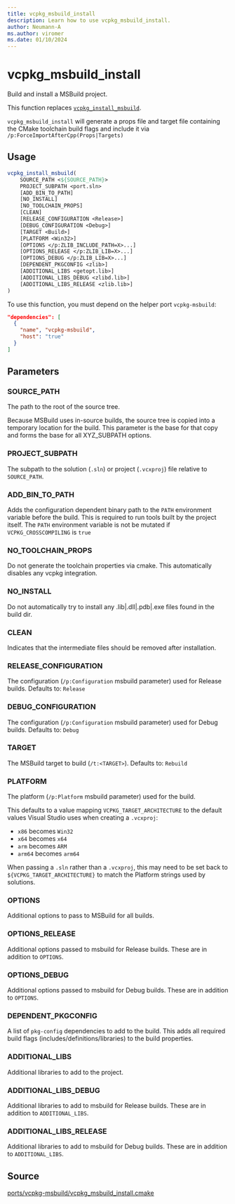 ```yaml
---
title: vcpkg_msbuild_install
description: Learn how to use vcpkg_msbuild_install.
author: Neumann-A
ms.author: viromer
ms.date: 01/10/2024
---
```


# vcpkg_msbuild_install

Build and install a MSBuild project.

This function replaces [`vcpkg_install_msbuild`](vcpkg_install_msbuild.md).

`vcpkg_msbuild_install` will generate a props file and target file containing the CMake toolchain build flags and include it via `/p:ForceImportAfterCpp(Props|Targets)`

## Usage

```cmake
vcpkg_install_msbuild(
    SOURCE_PATH <${SOURCE_PATH}>
    PROJECT_SUBPATH <port.sln>
    [ADD_BIN_TO_PATH]
    [NO_INSTALL]
    [NO_TOOLCHAIN_PROPS]
    [CLEAN]
    [RELEASE_CONFIGURATION <Release>]
    [DEBUG_CONFIGURATION <Debug>]
    [TARGET <Build>]
    [PLATFORM <Win32>]
    [OPTIONS </p:ZLIB_INCLUDE_PATH=X>...]
    [OPTIONS_RELEASE </p:ZLIB_LIB=X>...]
    [OPTIONS_DEBUG </p:ZLIB_LIB=X>...]
    [DEPENDENT_PKGCONFIG <zlib>]
    [ADDITIONAL_LIBS <getopt.lib>]
    [ADDITIONAL_LIBS_DEBUG <zlibd.lib>]
    [ADDITIONAL_LIBS_RELEASE <zlib.lib>]
)
```

To use this function, you must depend on the helper port `vcpkg-msbuild`:

```json
"dependencies": [
  { 
    "name", "vcpkg-msbuild",
    "host": "true"
  }
]
```

## Parameters

### SOURCE_PATH

The path to the root of the source tree.

Because MSBuild uses in-source builds, the source tree is copied into a temporary location for the build. This
parameter is the base for that copy and forms the base for all XYZ_SUBPATH options.

### PROJECT_SUBPATH

The subpath to the solution (`.sln`) or project (`.vcxproj`) file relative to `SOURCE_PATH`.

### ADD_BIN_TO_PATH

Adds the configuration dependent binary path to the `PATH` environment variable before the build.
This is required to run tools built by the project itself. The `PATH` environment variable is not be mutated if `VCPKG_CROSSCOMPILING` is `true`

### NO_TOOLCHAIN_PROPS

Do not generate the toolchain properties via cmake. This automatically disables any vcpkg integration.

### NO_INSTALL

Do not automatically try to install any .lib|.dll|.pdb|.exe files found in the build dir.

### CLEAN

Indicates that the intermediate files should be removed after installation.

### RELEASE_CONFIGURATION

The configuration (`/p:Configuration` msbuild parameter) used for Release builds. Defaults to: `Release`

### DEBUG_CONFIGURATION

The configuration (`/p:Configuration` msbuild parameter) used for Debug builds. Defaults to: `Debug`

### TARGET

The MSBuild target to build (`/t:<TARGET>`).  Defaults to: `Rebuild`

### PLATFORM

The platform (`/p:Platform` msbuild parameter) used for the build.

This defaults to a value mapping `VCPKG_TARGET_ARCHITECTURE` to the default values Visual Studio uses when creating a `.vcxproj`:

* `x86` becomes `Win32`
* `x64` becomes `x64`
* `arm` becomes `ARM`
* `arm64` becomes `arm64`

When passing a `.sln` rather than a `.vcxproj`, this may need to be set back to `${VCPKG_TARGET_ARCHITECTURE}` to match the Platform strings used by solutions.

### OPTIONS

Additional options to pass to MSBuild for all builds.

### OPTIONS_RELEASE

Additional options passed to msbuild for Release builds. These are in addition to `OPTIONS`.

### OPTIONS_DEBUG

Additional options passed to msbuild for Debug builds. These are in addition to `OPTIONS`.

### DEPENDENT_PKGCONFIG

A list of `pkg-config` dependencies to add to the build. This adds all required build flags (includes/definitions/libraries) to the build properties.

### ADDITIONAL_LIBS

Additional libraries to add to the project.

### ADDITIONAL_LIBS_DEBUG

Additional libraries to add to msbuild for Release builds. These are in addition to `ADDITIONAL_LIBS`.

### ADDITIONAL_LIBS_RELEASE

Additional libraries to add to msbuild for Debug builds. These are in addition to `ADDITIONAL_LIBS`.

## Source

[ports/vcpkg-msbuild/vcpkg\_msbuild\_install.cmake](https://github.com/Microsoft/vcpkg/blob/master/ports/vcpkg-msbuild/vcpkg_msbuild_install.cmake)
